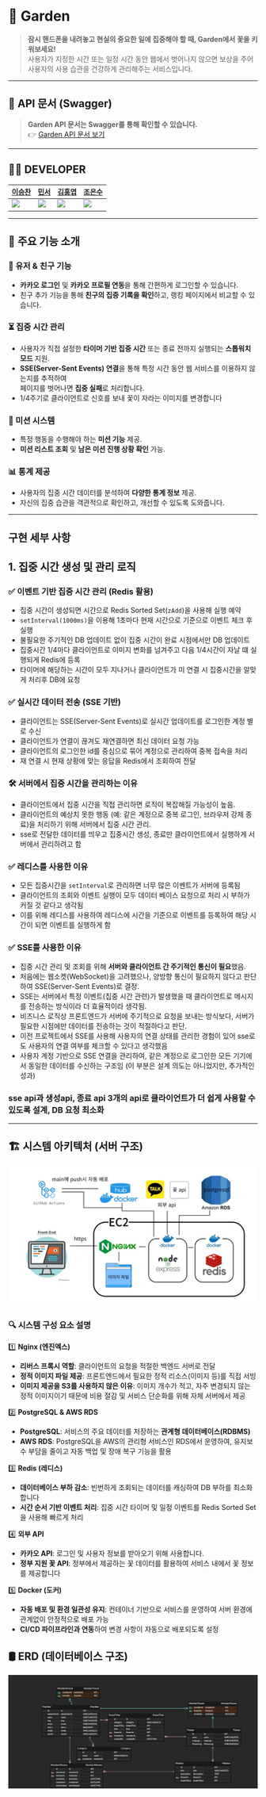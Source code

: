# 🌱 Garden

> **잠시 핸드폰을 내려놓고 현실의 중요한 일에 집중해야 할 때, Garden에서 꽃을 키워보세요!**  
> 사용자가 지정한 시간 또는 일정 시간 동안 웹에서 벗어나지 않으면 보상을 주어  
> 사용자의 사용 습관을 건강하게 관리해주는 서비스입니다.
---

## 📖 API 문서 (Swagger)
> **Garden API 문서는 Swagger를 통해 확인할 수 있습니다.**  
> 👉 [Garden API 문서 보기](https://garden-c.kro.kr/api-docs/)  
---

## 🤼‍♀️ DEVELOPER

| [이승찬](https://github.com/chan000518) | [민서](https://github.com/m2nsp) | [김홍엽](https://github.com/Yeobi00) | [조은수](https://github.com/ssikssikhan-cho) |
|--------|--------|--------|--------|
| <img width="150px" src="https://github.com/chan000518.png"> | <img width="150px" src="https://github.com/m2nsp.png"> | <img width="150px" src="https://github.com/Yeobi00.png"> | <img width="150px" src="https://github.com/ssikssikhan-cho.png"> |
---

## 🌟 주요 기능 소개

### 👤 유저 & 친구 기능
- **카카오 로그인** 및 **카카오 프로필 연동**을 통해 간편하게 로그인할 수 있습니다.
- 친구 추가 기능을 통해 **친구의 집중 기록을 확인**하고, 랭킹 페이지에서 비교할 수 있습니다.

### ⏳ 집중 시간 관리
- 사용자가 직접 설정한 **타이머 기반 집중 시간** 또는 종료 전까지 실행되는 **스톱워치 모드** 지원.
- **SSE(Server-Sent Events) 연결**을 통해 특정 시간 동안 웹 서비스를 이용하지 않는지를 추적하여  
  페이지를 벗어나면 **집중 실패**로 처리합니다.
- 1/4주기로 클라이언트로 신호를 보내 꽃이 자라는 이미지를 변경합니다

### 🎯 미션 시스템
- 특정 행동을 수행해야 하는 **미션 기능** 제공.
- **미션 리스트 조회** 및 **남은 미션 진행 상황 확인** 가능.

### 📊 통계 제공
- 사용자의 집중 시간 데이터를 분석하여 **다양한 통계 정보** 제공.
- 자신의 집중 습관을 객관적으로 확인하고, 개선할 수 있도록 도와줍니다.

---

## 구현 세부 사항

## 1. 집중 시간 생성 및 관리 로직

### ✅ **이벤트 기반 집중 시간 관리 (Redis 활용)**
- 집중 시간이 생성되면 시간으로 Redis Sorted Set(`zAdd`)을 사용해 실행 예약
- `setInterval(1000ms)`을 이용해 1초마다 현재 시간으로 기준으로 이벤트 체크 후 실행
- 불필요한 주기적인 DB 업데이트 없이 집중 시간이 완료 시점에서만 DB 업데이트
- 집중시간 1/4마다 클라이언트로 이미지 변화를 넘겨주고 다음 1/4시간이 자날 떄 실행되게 Redis에 등록
- 타이머에 해당하는 시간이 모두 지나거나 클라이언트가 미 연결 시 집중시간을 알맞게 처리후 DB에 요청

### ✅ **실시간 데이터 전송 (SSE 기반)**
- 클라이언트는 SSE(Server-Sent Events)로 실시간 업데이트를 로그인한 계정 별로 수신
- 클라이언트가 연결이 끊겨도 재연결하면 최신 데이터 요청 가능
- 클라이언트의 로그인한 id를 중심으로 묶어 계정으로 관리하여 중복 접속을 처리
- 재 연결 시 현재 상황에 맞는 응답을 Redis에서 조회하여 전달

### 🛠 **서버에서 집중 시간을 관리하는 이유**
- 클라이언트에서 집중 시간을 직접 관리하면 로직이 복잡해질 가능성이 높음.
- 클라이언트의 예상치 못한 행동 (예: 같은 계정으로 중복 로그인, 브라우저 강제 종료)을 처리하기 위해 서버에서 집중 시간 관리.
- sse로 전달한 데이터를 띄우고 집중시간 생성, 종료만 클라이언트에서 실행하게 서버에서 관리하려고 함

### ✅ **레디스를 사용한 이유**
- 모든 집중시간을 `setInterval`로 관리하면 너무 많은 이벤트가 서버에 등록됨 
- 클라이언트의 조회와 이벤트 실행이 모두 데이터 베이스 요청으로 처리 시 부하가 커질 것 같다고 생각됨
- 이를 위해 레디스를 사용하여 레디스에 시간을 기준으로 이벤트를 등록하여 해당 시간이 되면 이벤트를 실행하게 함

### ✅ **SSE를 사용한 이유**
- 집중 시간 관리 및 조회를 위해 **서버와 클라이언트 간 주기적인 통신이 필요**했음.
- 처음에는 웹소켓(WebSocket)을 고려했으나, 양방향 통신이 필요하지 않다고 판단하여 SSE(Server-Sent Events)로 결정.
- SSE는 서버에서 특정 이벤트(집중 시간 관련)가 발생했을 때 클라이언트로 메시지를 전송하는 방식이라 더 효율적이라 생각됨.
- 비즈니스 로직상 프론트엔드가 서버에 주기적으로 요청을 보내는 방식보다, 서버가 필요한 시점에만 데이터를 전송하는 것이 적절하다고 판단.
- 이전 프로젝트에서 SSE를 사용해 사용자의 연결 상태를 관리한 경험이 있어 sse로도 사용자의 연결 여부를 체크할 수 있다고 생각했음
- 사용자 계정 기반으로 SSE 연결을 관리하여, 같은 계정으로 로그인한 모든 기기에서 동일한 데이터를 수신하는 구조임 
  (이 부분은 설계 의도는 아니었지만, 추가적인 성과)

### sse api과 생성api, 종료 api 3개의 api로 클라이언트가 더 쉽게 사용할 수 있도록 설계, DB 요청 최소화

---

## 🏗️ 시스템 아키텍처 (서버 구조)
![서버 구조](docs/서버구조.jpeg)

### 🔍 시스템 구성 요소 설명

1️⃣ **Nginx (엔진엑스)**
   - **리버스 프록시 역할**: 클라이언트의 요청을 적절한 백엔드 서버로 전달
   - **정적 이미지 파일 제공**: 프론트엔드에서 필요한 정적 리소스(이미지 등)를 직접 서빙
   - **이미지 제공을 S3를 사용하지 않은 이유**: 이미지 개수가 적고, 자주 변경되지 않는 정적 이미지이기 때문에 비용 절감 및 서비스 단순화를 위해 자체 서버에서 제공

2️⃣ **PostgreSQL & AWS RDS**
   - **PostgreSQL**: 서비스의 주요 데이터를 저장하는 **관계형 데이터베이스(RDBMS)**
   - **AWS RDS**: PostgreSQL을 AWS의 관리형 서비스인 RDS에서 운영하여, 유지보수 부담을 줄이고 자동 백업 및 장애 복구 기능을 활용

3️⃣ **Redis (레디스)**
   - **데이터베이스 부하 감소**: 빈번하게 조회되는 데이터를 캐싱하여 DB 부하를 최소화합니다
   - **시간 순서 기반 이벤트 처리**: 집중 시간 타이머 및 일정 이벤트를 Redis Sorted Set을 사용해 빠르게 처리

4️⃣ **외부 API**
   - **카카오 API**: 로그인 및 사용자 정보를 받아오기 위해 사용합니다.
   - **정부 지원 꽃 API**: 정부에서 제공하는 꽃 데이터를 활용하여 서비스 내에서 꽃 정보를 제공합니다

5️⃣ **Docker (도커)**
   - **자동 배포 및 환경 일관성 유지**: 컨테이너 기반으로 서비스를 운영하여 서버 환경에 관계없이 안정적으로 배포 가능
   - **CI/CD 파이프라인과 연동**하여 변경 사항이 자동으로 배포되도록 설정

## 🛢️ ERD (데이터베이스 구조)
![ERD](docs/erd.png)
